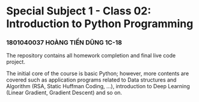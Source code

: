 <h1> Special Subject 1 - Class 02: Introduction to Python Programming </h1>
<h3>1801040037 HOÀNG TIẾN DŨNG 1C-18</h3>
<p>The repository contains all homework completion and final live code project.</p>
<p> The initial core of the course is basic Python; however, more contents are covered such as application programs related to Data structures and Algorithm (RSA, Static Huffman Coding, ...), introduction to Deep Learning (Linear Gradient, Gradient Descent) and so on. </p>
 
